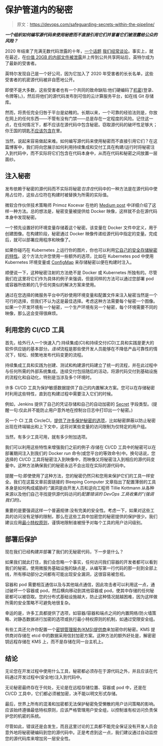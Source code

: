 # 保护管道内的秘密

> 原文：<https://devops.com/safeguarding-secrets-within-the-pipeline/>

***一个组织如何编写源代码来使用秘密而不直接引用它们并冒着它们被泄露给公众的风险？***

2020 年结束了充满无数代码泄露的十年，[一个话题](https://cycode.com/blogs/life-after-a-source-code-leak/) [我们经常谈论](https://cycode.com/blogs/the-bad-coding-habits-that-leave-your-source-code-exposed/)。事实上，就在最近，在[价值 20GB 的内部文件被泄露](https://www.zdnet.com/article/intel-investigating-breach-after-20gb-of-internal-documents-leak-online/)并上传到公共共享网站后，英特尔成为了最新的受害者。

英特尔发现自己是一个好公司，因为它加入了 2020 年受害者的长长名单，这些受害者的机密源代码被非自愿地公开。

即使不是大多数，这些受害者也有一个共同的致命缺陷:他们硬编码了[机密](https://github.blog/2013-01-25-secrets-in-the-code/)(登录、令牌等)。)，然后将他们的源代码发布到可信的云计算服务平台，如在线 Git 存储库。

然而，将责任完全归咎于平台是幼稚的。长期以来，一个可靠的经验法则是，你放在网上的任何东西——不管有没有门禁——总是存在一定程度的风险。记住这一点，在任何情况下，都不应该在源代码中包含秘密。窃取源代码的破坏性足够大；你王国的钥匙[不应该包含在](https://devops.com/applying-secrets-management-to-devops/)里。

当然，说起来容易做起来难。如何编写源代码来使用秘密而不直接引用它们？在这篇博客中，我们将向您展示如何利用持续集成和交付工具在构建/运行时将秘密注入到代码中，而不实际将它们包含在代码本身中，从而在代码和秘密之间放置一层面纱。

## 注入秘密

发布依赖于秘密的源代码而不实际将秘密*包含在*代码中的一种方法是在源代码中使用占位符，这些占位符在构建时被替换为所需的实际值。

微软合作伙伴技术策略师 Primoz Kocevar 在他的 [Medium post](https://medium.com/faun/how-to-provide-secrets-to-a-container-at-build-time-ff5267134bbd) 中详细介绍了这样一种方法。总的想法是，秘密变量被提供给 Docker 映像，这样就不会在源代码本身中发现秘密。

一个预先设置好的环境变量存储着这个秘密。该变量在 Docker 文件中定义，用于创建图像。在构建阶段，秘密通过 Docker 映像传递给源代码中指定的变量。完成后，就可以部署应用程序和映像了。

如果你碰巧在 Kubernetes 上运行你的图片，你也可以利用[它自己的安全存储秘密的特性](https://kubernetes.io/docs/concepts/configuration/secret/)。这个方法允许您使用一些额外的选项，比如在 Kubernetes pod 中使用 Kubernetes 环境变量或 [ConfigMap](https://kubernetes.io/docs/concepts/configuration/configmap/) 来存储秘密以便在构建时注入。

顺便说一下，这种秘密注射的方法绝不是 Docker 或 Kubernetes 所独有的。尽管我们在这里将它们作为具体的例子来强调，但是同样的方法可以通过您部署 pod 或容器所依赖的几乎任何类似的解决方案来使用。

通过在您选择的微服务平台中巧妙使用环境变量和配置文件来注入秘密当然是一个可行的选择，但我们不认为这是最佳选择。考虑这种方法需要每个秘密一个图像。如果一个开发环境有一个秘密，一个生产环境有另一个秘密，每个环境需要不同的映像，那么这会变得很麻烦。

## 利用您的 CI/CD 工具

首先，给外行人一个快速入门:持续集成(CI)和持续交付(CD)工具和实践是更大的软件供应链的基本部分。*连续*流程是那些使开发人员能够在不降低产品可靠性的情况下，轻松、频繁地发布代码变更的流程。

持续集成工具和实践为创建、测试和构建源代码建立了统一的流程，并在此过程中与任何所需的外部系统集成。连续交付包括随后的活动，将源代码交付到基础设施的流程化和自动化，特别是当涉及多个环境时。

许多 CI/CD 工具为保护敏感数据提供了自己的内置解决方案。您可以在存储秘密时利用这些特性，直到在构建过程中需要注入它们的时候。

例如，Jenkins 提供了自己的凭证存储和自己的自动加密的 [Secret](https://javadoc.jenkins.io/hudson/util/Secret.html) 字段类型。(提醒一句:仅此并不能防止用户意外地在控制台日志中打印出一个秘密。)

另一个 CI 工具 CircleCI，[提供了许多保护秘密的选项](https://circleci.com/blog/security-best-practices-for-ci-cd/)，比如秘密屏蔽以防止秘密出现在终端输出和上下文中，这将对某些变量的访问限制为仅特定的用户组。

当然，有多少工具可用，就有多少附加选项。

我们可以利用这些特性来增强我们之前的例子:存储在 CI/CD 工具中的秘密可以在部署期间注入到我们的 Docker *run* 命令(或您平台的等效命令)中。换句话说，您选择的 CI/CD 工具将秘密注入到映像中，而映像又将秘密注入到相应的源代码变量中。这种方法确保我们的秘密永远不会出现在实际的源代码中。

提醒一句:即使使用了这种方法，您的秘密仍然只和您用来保护它们的工具一样安全。我们在这篇文章前面链接的 Bleeping Computer 文章指出了配置薄弱的工具本身是如何构成威胁的:“漏洞是由开发人员和逆向工程师 Tillie Kottmann 从各种来源以及他们自己寻找提供源代码访问的*配置错误的 DevOps 工具收集的”(强调我们的)。*

重要的是要强调这样一个普遍规律:没有完美的安全性。考虑一下，如果对这些工具的访问没有足够的限制，那么在这些工具中加密您的秘密提供的保护很少。我们建议应用[最小特权原则](https://en.wikipedia.org/wiki/Principle_of_least_privilege)，谨慎地限制谁被授予对每个工具的用户访问级别。

## 部署后保护

现在我们已经构建并部署了我们的无秘密代码，下一步是什么？

如果我们就此打住，我们会忽略一个事实，任何访问我们容器的开发者都可以看到我们的秘密。使用微服务基础设施的缺点是，从编写第一行代码的那一刻到全部上线，所有移动部分之间都有可能出现安全漏洞，这很容易被忽视。

容器和 pod 需要相互通信以及与其他端点通信，因此攻击者可以利用这一点，通过破坏一个容器或 pod，然后横向移动到其他容器或 pod，使其中存储的任何秘密都可以被窃取。您的分布式基础设施越大，防止这种情况就越困难，因为这样做所需的安全策略不可避免地很复杂。

幸运的是，许多工具都提供了选项，如容器/容器和端点之间的内置网络/防火墙策略、对静态数据进行加密的选项或执行最小特权原则的机制，如通过受限安全组。

有些工具还允许你配置一个[密钥管理服务(KMS)提供商](https://kubernetes.io/docs/tasks/administer-cluster/kms-provider/)来加密你的秘密。KMS 提供商对存储在 etcd 中的数据采用信封加密方案。这种方法的额外好处是，解密密钥远程存储在 KMS 上，而不是存储在同一台主机上。

## 结论

无论您在开发过程中使用什么工具，秘密都必须存在于源代码之外，并且应该在代码通过开发过程中(安全地)注入到代码中。

无论秘密最终存在于何处，无论是在远程存储位置、容器或 pod 中，还是在 CI/CD 工具中，它们都必须被加密，决不能以明文形式存储。

最后，世界上所有的混淆和加密都无法保护秘密免受懒散的用户访问策略的影响。应该始终遵循最低特权原则，应该严格管理用户安全组，以控制谁有权访问负责保护您的机密的系统。

尽管如此，错误还是会发生，而且这里讨论的工具都不能完全保证没有开发人员会意外地将秘密硬编码到您的源代码中。正是考虑到这一点，我们建议通过自动监控您的源代码库来增加另一层安全性。